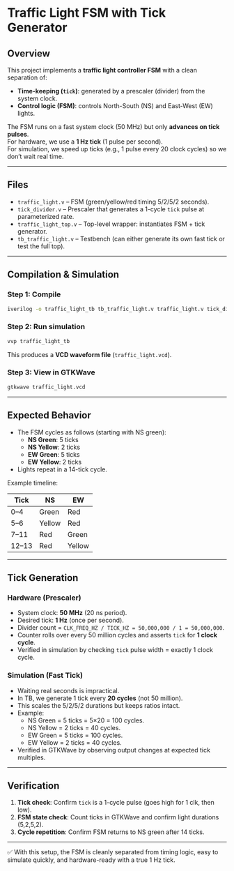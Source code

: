 # Traffic Light FSM with Tick Generator

## Overview
This project implements a **traffic light controller FSM** with a clean separation of:
- **Time-keeping (`tick`)**: generated by a prescaler (divider) from the system clock.  
- **Control logic (FSM)**: controls North-South (NS) and East-West (EW) lights.  

The FSM runs on a fast system clock (50 MHz) but only **advances on tick pulses**.  
For hardware, we use a **1 Hz tick** (1 pulse per second).  
For simulation, we speed up ticks (e.g., 1 pulse every 20 clock cycles) so we don’t wait real time.

---

## Files
- `traffic_light.v` – FSM (green/yellow/red timing 5/2/5/2 seconds).  
- `tick_divider.v` – Prescaler that generates a 1-cycle `tick` pulse at parameterized rate.  
- `traffic_light_top.v` – Top-level wrapper: instantiates FSM + tick generator.  
- `tb_traffic_light.v` – Testbench (can either generate its own fast tick or test the full top).  

---

## Compilation & Simulation

### Step 1: Compile
```sh
iverilog -o traffic_light_tb tb_traffic_light.v traffic_light.v tick_divider.v traffic_light_top.v
```

### Step 2: Run simulation
```sh
vvp traffic_light_tb
```

This produces a **VCD waveform file** (`traffic_light.vcd`).

### Step 3: View in GTKWave
```sh
gtkwave traffic_light.vcd
```

---

## Expected Behavior

- The FSM cycles as follows (starting with NS green):  
  - **NS Green**: 5 ticks  
  - **NS Yellow**: 2 ticks  
  - **EW Green**: 5 ticks  
  - **EW Yellow**: 2 ticks  
- Lights repeat in a 14-tick cycle.  

Example timeline:  

| Tick | NS | EW |
|------|----|----|
| 0–4  | Green | Red |
| 5–6  | Yellow | Red |
| 7–11 | Red | Green |
| 12–13| Red | Yellow |

---

## Tick Generation

### Hardware (Prescaler)
- System clock: **50 MHz** (20 ns period).  
- Desired tick: **1 Hz** (once per second).  
- Divider count = `CLK_FREQ_HZ / TICK_HZ = 50,000,000 / 1 = 50,000,000`.  
- Counter rolls over every 50 million cycles and asserts `tick` for **1 clock cycle**.  
- Verified in simulation by checking `tick` pulse width = exactly 1 clock cycle.  

### Simulation (Fast Tick)
- Waiting real seconds is impractical.  
- In TB, we generate 1 tick every **20 cycles** (not 50 million).  
- This scales the 5/2/5/2 durations but keeps ratios intact.  
- Example:  
  - NS Green = 5 ticks = 5×20 = 100 cycles.  
  - NS Yellow = 2 ticks = 40 cycles.  
  - EW Green = 5 ticks = 100 cycles.  
  - EW Yellow = 2 ticks = 40 cycles.  
- Verified in GTKWave by observing output changes at expected tick multiples.  

---

## Verification
1. **Tick check**: Confirm `tick` is a 1-cycle pulse (goes high for 1 clk, then low).  
2. **FSM state check**: Count ticks in GTKWave and confirm light durations (5,2,5,2).  
3. **Cycle repetition**: Confirm FSM returns to NS green after 14 ticks.  

---

✅ With this setup, the FSM is cleanly separated from timing logic, easy to simulate quickly, and hardware-ready with a true 1 Hz tick.
